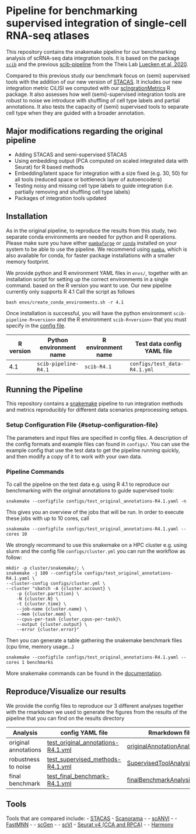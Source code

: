 # Pipeline for benchmarking supervised integration of single-cell RNA-seq atlases

This repository contains the snakemake pipeline for our benchmarking
analysis of scRNA-seq data integration tools. It is based on the package
[`scib`](https://github.com/theislab/scib.git) and the previous
[scib-pipeline](https://github.com/theislab/scib-pipeline) from the
Theis Lab [Luecken et al,
2020](https://doi.org/10.1038/s41592-021-01336-8).

Compared to this previous study our benchmark focus on (semi) supervised
tools with the addition of our new version of
[STACAS](https://github.com/carmonalab/STACAS). It includes our new
integration metric CiLISI we computed with our
[scIngrationMetrics](https://github.com/carmonalab/scIntegrationMetrics)
R package. It also assesses how well (semi)-supervised integration tools
are robust to noise we introduce with shuffling of cell type labels and
partial annotations. It also tests the capacity of (semi) supervised
tools to separate cell type when they are guided with a broader
annotation.

## Major modifications regarding the original pipeline

-   Adding STACAS and semi-supervised STACAS
-   Using embedding output (PCA computed on scaled integrated data with Seurat) for R based methods
-   Embedding/latent space for integration with a size fixed (e.g. 30, 50) for all tools (reduced space or bottleneck layer of autoencoders)
-   Testing noisy and missing cell type labels to guide integration (i.e. partially removing and shuffling cell type labels)
-   Packages of integration tools updated


## Installation

As in the original pipeline, to reproduce the results from this study,
two separate conda environments are needed for python and R operations.
Please make sure you have either
[`mambaforge`](https://github.com/conda-forge/miniforge) or
[`conda`](https://conda.io/projects/conda) installed on your system to
be able to use the pipeline. We recommend using
[`mamba`](https://mamba.readthedocs.io), which is also available for
conda, for faster package installations with a smaller memory footprint.

We provide python and R environment YAML files in `envs/`, together with
an installation script for setting up the correct environments in a
single command. based on the R version you want to use. Our new pipeline
currently only supports R 4.1 Call the script as follows

``` shell
bash envs/create_conda_environments.sh -r 4.1
```

Once installation is successful, you will have the python environment
`scib-pipeline-R<version>` and the R environment `scib-R<version>` that
you must specify in the [config file](#setup-configuration-file).

| R version | Python environment name | R environment name | Test data config YAML file   |
|------------------|------------------|------------------|-------------------|
| 4.1       | `scib-pipeline-R4.1`    | `scib-R4.1`        | `configs/test_data-R4.1.yml` |

## Running the Pipeline

This repository contains a
[snakemake](https://snakemake.readthedocs.io/en/stable/) pipeline to run
integration methods and metrics reproducibly for different data
scenarios preprocessing setups.

### Setup Configuration File {#setup-configuration-file}

The parameters and input files are specified in config files. A
description of the config formats and example files can found in
`configs/`. You can use the example config that use the test data to get
the pipeline running quickly, and then modify a copy of it to work with
your own data.

### Pipeline Commands

To call the pipeline on the test data e.g. using R 4.1 to reproduce our
benchmarking with the original annotations to guide supervised tools:

``` shell
snakemake --configfile configs/test_original_annotations-R4.1.yaml -n
```

This gives you an overview of the jobs that will be run. In order to
execute these jobs with up to 10 cores, call

``` shell
snakemake --configfile configs/test_original_annotations-R4.1.yaml --cores 10
```

We strongly recommand to use this snakemake on a HPC cluster e.g. using slurm 
and the config file `configs/cluster.yml` you can run the workflow as follow:

``` shell
mkdir -p cluster/snakemake/; \
snakemake -j 100 --configfile configs/test_original_annotations-R4.1.yaml \
--cluster-config configs/cluster.yml \
--cluster "sbatch -A {cluster.account} \
    -p {cluster.partition} \
    -N {cluster.N} \
    -t {cluster.time} \
    --job-name {cluster.name} \
    --mem {cluster.mem} \
    --cpus-per-task {cluster.cpus-per-task}\
    --output {cluster.output} \
    --error {cluster.error}"
```


Then you can generate a table gathering the snakemake benchmark files
(cpu time, memory usage...)

``` shell
snakemake --configfile configs/test_original_annotations-R4.1.yaml --cores 1 benchmarks
```

More snakemake commands can be found in the
[documentation](snakemake.readthedocs.io/).

## Reproduce/Visualize our results

We provide the config files to reproduce our 3 different analyses
together with the rmarkdown we used to generate the figures from the
results of the pipeline that you can find on the results directory

| Analysis             | config YAML file                                                                 | Rmarkdown file                                                                                   |
|------------------|-------------------------|-----------------------------|
| original annotations | [test_original_annotations-R4.1.yml](configs/test_original_annotations-R4.1.yml) | [originalAnnotationAnalysis.Rmd](results/original_annotations/originalAnnotationAnalysis.Rmd) |
| robustness to noise  | [test_supervised_methods-R4.1.yml](configs/test_supervised_methods-R4.1.yml)     | [SupervisedToolAnalysis.Rmd](results/supervised_tools_analysis/SupervisedToolAnalysis.Rmd)       |
| final benchmark      | [test_final_benchmark-R4.1.yml](configs/test_final_benchmark-R4.1.yml)           | [finalBenchmarkAnalysis.Rmd](results/final_benchmark/finalBenchmarkAnalysis.Rmd)                 |



## Tools

Tools that are compared include: -
[STACAS](https://github.com/carmonalab/STACAS) -
[Scanorama](https://github.com/brianhie/scanorama) - -
[scANVI](https://github.com/chenlingantelope/HarmonizationSCANVI) - -
[FastMNN](https://bioconductor.org/packages/batchelor/) - -
[scGen](https://github.com/theislab/scgen) - -
[scVI](https://github.com/YosefLab/scVI) - [Seurat v4 (CCA and
RPCA)](https://github.com/satijalab/seurat) - -
[Harmony](https://github.com/immunogenomics/harmony)
